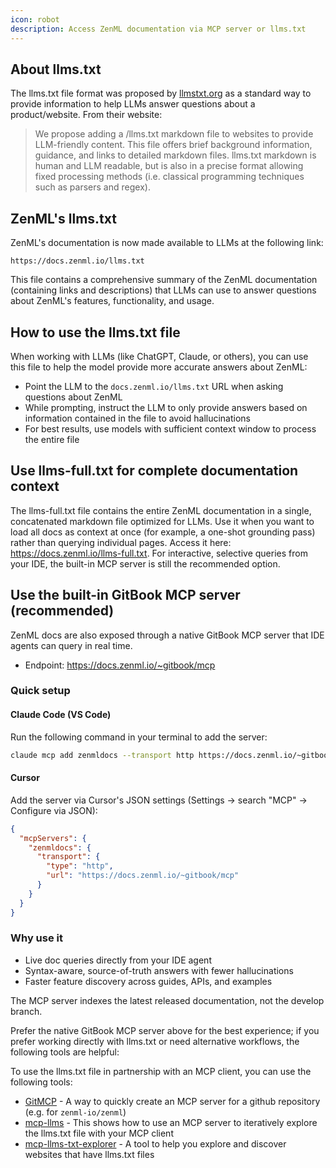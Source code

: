```yaml
---
icon: robot
description: Access ZenML documentation via MCP server or llms.txt
---
```


## About llms.txt
The llms.txt file format was proposed by [llmstxt.org](https://llmstxt.org/) as a standard way to provide information to help LLMs answer questions about a product/website. From their website:

> We propose adding a /llms.txt markdown file to websites to provide LLM-friendly content. This file offers brief background information, guidance, and links to detailed markdown files. llms.txt markdown is human and LLM readable, but is also in a precise format allowing fixed processing methods (i.e. classical programming techniques such as parsers and regex).

## ZenML's llms.txt

ZenML's documentation is now made available to LLMs at the following link:

```
https://docs.zenml.io/llms.txt
```

This file contains a comprehensive summary of the ZenML documentation
(containing links and descriptions) that LLMs can use to answer questions about
ZenML's features, functionality, and usage.

## How to use the llms.txt file

When working with LLMs (like ChatGPT, Claude, or others), you can use this file to help the model provide more accurate answers about ZenML:

- Point the LLM to the `docs.zenml.io/llms.txt` URL when asking questions about ZenML
- While prompting, instruct the LLM to only provide answers based on information contained in the file to avoid hallucinations
- For best results, use models with sufficient context window to process the entire file

## Use llms-full.txt for complete documentation context

The llms-full.txt file contains the entire ZenML documentation in a single, concatenated markdown file optimized for LLMs. Use it when you want to load all docs as context at once (for example, a one-shot grounding pass) rather than querying individual pages. Access it here: https://docs.zenml.io/llms-full.txt. For interactive, selective queries from your IDE, the built-in MCP server is still the recommended option.

## Use the built-in GitBook MCP server (recommended)

ZenML docs are also exposed through a native GitBook MCP server that IDE agents can query in real time.

- Endpoint: https://docs.zenml.io/~gitbook/mcp

### Quick setup

#### Claude Code (VS Code)
Run the following command in your terminal to add the server:
```bash
claude mcp add zenmldocs --transport http https://docs.zenml.io/~gitbook/mcp
```

#### Cursor
Add the server via Cursor's JSON settings (Settings → search "MCP" → Configure via JSON):
```json
{
  "mcpServers": {
    "zenmldocs": {
      "transport": {
        "type": "http",
        "url": "https://docs.zenml.io/~gitbook/mcp"
      }
    }
  }
}
```

### Why use it
- Live doc queries directly from your IDE agent
- Syntax-aware, source-of-truth answers with fewer hallucinations
- Faster feature discovery across guides, APIs, and examples

The MCP server indexes the latest released documentation, not the develop branch.

Prefer the native GitBook MCP server above for the best experience; if you prefer working directly with llms.txt or need alternative workflows, the following tools are helpful:

To use the llms.txt file in partnership with an MCP client, you can use the
following tools:

- [GitMCP](https://gitmcp.io/) - A way to quickly create an MCP server for a github repository (e.g. for `zenml-io/zenml`)
- [mcp-llms](https://github.com/parlance-labs/mcp-llms.txt/) - This shows how to use an MCP server to iteratively explore the llms.txt file with your MCP client
- [mcp-llms-txt-explorer](https://github.com/thedaviddias/mcp-llms-txt-explorer) -  A tool to help you explore and discover websites that have llms.txt files
